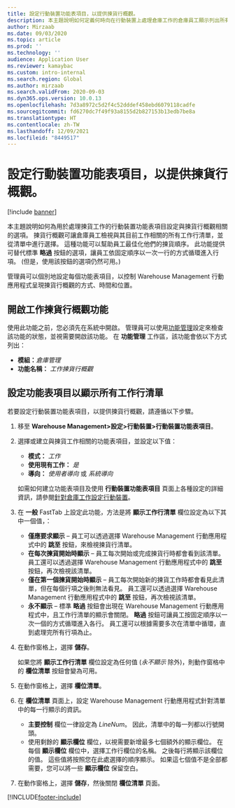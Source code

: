 ```yaml
---
title: 設定行動裝置功能表項目，以提供揀貨行概觀。
description: 本主題說明如何定義何時向在行動裝置上處理倉庫工作的倉庫員工顯示列出所有工作行的清單。 對於經常需要工單中揀貨行的概觀，以便最佳化揀貨順序的倉庫員工而言，此功能非常有用。
author: Mirzaab
ms.date: 09/03/2020
ms.topic: article
ms.prod: ''
ms.technology: ''
audience: Application User
ms.reviewer: kamaybac
ms.custom: intro-internal
ms.search.region: Global
ms.author: mirzaab
ms.search.validFrom: 2020-09-03
ms.dyn365.ops.version: 10.0.13
ms.openlocfilehash: 7d3a8972c5d2f4c52dddef458ebd6079118cadfe
ms.sourcegitcommit: fd6270dc7f49f93a8155d2b827153b13edb7be8a
ms.translationtype: HT
ms.contentlocale: zh-TW
ms.lasthandoff: 12/09/2021
ms.locfileid: "8449517"
---
```

# <a name="set-up-a-mobile-device-menu-item-to-provide-a-pick-line-overview"></a>設定行動裝置功能表項目，以提供揀貨行概觀。

[!include [banner](../includes/banner.md)]

本主題說明如何為用於處理揀貨工作的行動裝置功能表項目設定與揀貨行概觀相關的選項。 揀貨行概觀可讓倉庫員工檢視與其目前工作相關的所有工作行清單，並從清單中進行選擇。 這種功能可以幫助員工最佳化他們的揀貨順序。 此功能提供可替代標準 **略過** 按鈕的選項，讓員工依固定順序以一次一行的方式循環進入行項。 (但是，使用該按鈕的選項仍然可用。)

管理員可以個別地設定每個功能表項目，以控制 Warehouse Management 行動應用程式呈現揀貨行概觀的方式、時間和位置。

## <a name="turn-on-the-work-pick-line-overview-feature"></a>開啟工作揀貨行概觀功能

使用此功能之前，您必須先在系統中開啟。 管理員可以使用[功能管理](../../fin-ops-core/fin-ops/get-started/feature-management/feature-management-overview.md)設定來檢查該功能的狀態，並視需要開啟該功能。 在 **功能管理** 工作區，該功能會依以下方式列出：

- **模組：**_倉庫管理_
- **功能名稱：** _工作揀貨行概觀_

## <a name="configure-menu-items-to-show-a-list-of-all-work-lines"></a>設定功能表項目以顯示所有工作行清單

若要設定行動裝置功能表項目，以提供揀貨行概觀，請遵循以下步驟。

1. 移至 **Warehouse Management\>設定\>行動裝置\>行動裝置功能表項目**。
1. 選擇或建立與揀貨工作相關的功能表項目，並設定以下值：

    - **模式：** *工作*
    - **使用現有工作：** *是*
    - **導向：** *使用者導向* 或 *系統導向*

    如需如何建立功能表項目及使用 **行動裝置功能表項目** 頁面上各種設定的詳細資訊，請參閱[針對倉庫工作設定行動裝置](configure-mobile-devices-warehouse.md)。

1. 在 **一般** FastTab 上設定此功能，方法是將 **顯示工作行清單** 欄位設定為以下其中一個值，：

    - **僅應要求顯示** – 員工可以透過選擇 Warehouse Management 行動應用程式中的 **跳至** 按鈕，來檢視揀貨行清單。
    - **在每次揀貨開始時顯示** – 員工每次開始或完成揀貨行時都會看到該清單。 員工還可以透過選擇 Warehouse Management 行動應用程式中的 **跳至** 按鈕，再次檢視該清單。
    - **僅在第一個揀貨開始時顯示** – 員工每次開始新的揀貨工作時都會看見此清單，但在每個行項之後則無法看見。 員工還可以透過選擇 Warehouse Management 行動應用程式中的 **跳至** 按鈕，再次檢視該清單。
    - **永不顯示** – 標準 **略過** 按鈕會出現在 Warehouse Management 行動應用程式中，且工作行清單的顯示會關閉。 **略過** 按鈕可讓員工按固定順序以一次一個的方式循環進入各行。 員工還可以根據需要多次在清單中循環，直到處理完所有行項為止。

1. 在動作窗格上，選擇 **儲存**。

    如果您將 **顯示工作行清單** 欄位設定為任何值 (*永不顯示* 除外)，則動作窗格中的 **欄位清單** 按鈕會變為可用。

1. 在動作窗格上，選擇 **欄位清單**。
1. 在 **欄位清單** 頁面上，設定 Warehouse Management 行動應用程式針對清單中的每一行顯示的資訊。

    - **主要控制** 欄位一律設定為 *LineNum*。 因此，清單中的每一列都以行號開頭。
    - 使用剩餘的 **顯示欄位** 欄位，以視需要新增最多七個額外的顯示欄位。 在每個 **顯示欄位** 欄位中，選擇工作行欄位的名稱。 之後每行將顯示該欄位的值。 這些值將按照您在此處選擇的順序顯示。 如果這七個值不是全部都需要，您可以將一些 **顯示欄位** 保留空白。

1. 在動作窗格上，選擇 **儲存**，然後關閉 **欄位清單** 頁面。


[!INCLUDE[footer-include](../../includes/footer-banner.md)]
